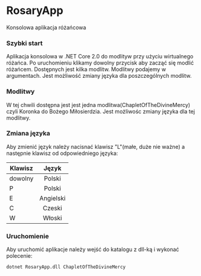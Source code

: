 # RosaryApp
Konsolowa aplikacja różańcowa

### Szybki start

Aplikacja konsolowa w .NET Core 2.0 do modlityw przy użyciu wirtualnego różańca. Po uruchomieniu klikamy dowolny przycisk aby zacząć się modlić różańcem. Dostępnych jest kilka modlitw. Modlitwy podajemy w argumentach. Jest możliwość zmiany języka dla poszczególnych modlitw.


### Modlitwy

W tej chwili dostępna jest jest jedna modlitwa(ChapletOfTheDivineMercy) czyli Koronka do Bożego Miłosierdzia. Jest możliwośc zmiany języka dla tej modlitwy.

### Zmiana języka

Aby zmienić język należy nacisnać klawisz "L"(małe, duże nie ważne) a następnie klawisz od odpowiedniego języka:

| Klawisz        | Język          
| ------------- |:-------------:
| dowolny      | Polski        |
| P            | Polski        |
| E            | Angielski     |
| C            | Czeski        |
| W            | Włoski        |

### Uruchomienie

Aby uruchomić aplikacje należy wejść do katalogu z dll-ką i wykonać polecenie:

```dotnet RosaryApp.dll ChapletOfTheDivineMercy```







